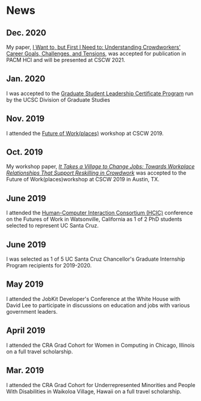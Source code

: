 # News 

## Dec. 2020
My paper, [I Want to, but First I Need to: Understanding Crowdworkers' Career Goals, Challenges, and Tensions][cscw21], was accepted for publication in PACM HCI and will be presented at CSCW 2021.  

## Jan. 2020 
I was accepted to the [Graduate Student Leadership Certificate Program][gslcp] run by the UCSC Division of Graduate Studies 

## Nov. 2019
I attended the [Future of Work(places)][futureworkplaces] workshop at CSCW 2019.  

## Oct. 2019
My workshop paper, [*It Takes a Village to Change Jobs: Towards Workplace Relationships That Support Reskilling in Crowdwork*][cscw19] was accepted to the Future of Work(places)workshop at CSCW 2019 in Austin, TX.

## June 2019
I attended the [Human-Computer Interaction Consortium (HCIC)][hcic] conference on the Futures of Work in Watsonville, California as 1 of 2 PhD students selected to represent UC Santa Cruz. 

## June 2019
I was selected as 1 of 5 UC Santa Cruz Chancellor's Graduate Internship Program recipients for 2019-2020.

## May 2019
I attended the JobKit Developer's Conference at the White House with David Lee to participate in discussions on education and jobs with various government leaders.

## April 2019
I attended the CRA Grad Cohort for Women in Computing in Chicago, Illinois on a full travel scholarship. 

## Mar. 2019
I attended the CRA Grad Cohort for Underrepresented Minorities and People With Disabilities in Waikoloa Village, Hawaii on a full travel scholarship. 

[cscw21]: /docs/CSCW_2021_Camera_Ready.pdf
[gslcp]: /docs/GSLCP_2020_syllabus.pdf
[futureworkplaces]: https://medium.com/acm-cscw/exploring-the-future-of-work-places-cscw-2019-workshop-summary-2f587f093df1
[cscw19]: /docs/cscw19-workshop.pdf
[hcic]: https://hcic.org/hcic2019/index.phtml

